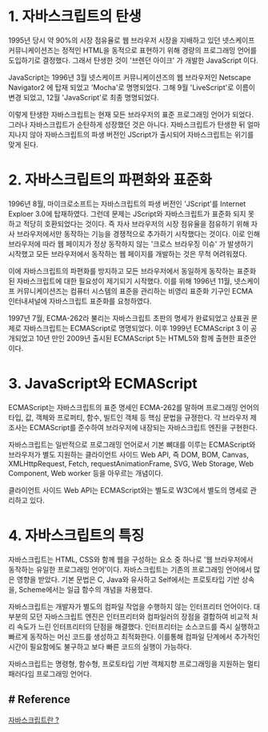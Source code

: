 # 1. 자바스크립트의 탄생

1995년 당시 약 90%의 시장 점유율로 웹 브라우저 시장을 지배하고 있던 넷스케이프 커뮤니케이션즈는  정적인 HTML을 동적으로 표현하기 위해 경량의 프로그래밍 언어를 도입하기로 결정했다. 그래서 탄생한 것이 '브렌던 아이크' 가 개발한 JavaScript 이다.

JavaScript는 1996년 3월 넷스케이프 커뮤니케이션즈의 웹 브라우저인 Netscape Navigator2 에 탑재 되었고 'Mocha'로 명명되었다. 그해 9월 'LiveScript'로 이름이 변경 되었고, 12월 'JavaScript'로 최종 명명되었다.

이렇게 탄생한 자바스크립트는 현재 모든 브라우저의 표준 프로그래밍 언어가 되었다. 그러나 자바스크립트가 순탄하게 성장했던 것은 아니다. 자바스크립트가 탄생한 뒤 얼마 지나지 않아 자바스크립트의 파생 버전인 JScript가 출시되어 자바스크립트는 위기를 맞게 된다.

# 2. 자바스크립트의 파편화와 표준화

1996년  8월, 마이크로소프트는 자바스크립트의 파생 버전인 'JScript'를 Internet Exploer 3.0에 탑재하였다. 그런데 문제는 JScript와 자바스크립트가 표준화 되지 못하고 적당히 호환되었다는 것이다. 즉 자사 브라우저의 시장 점유율을 점유하기 위해 자사 브라우저에서만 동작하는 기능을 경쟁적으로 추가하기 시작했다는 것이다. 이로 인해 브라우저에 따라 웹 페이지가 정상 동작하지 않는 '크로스 브라우징 이슈' 가 발생하기 시작했고 모든 브라우저에서 동작하는 웹 페이지를 개발하는 것은 무척 어려워졌다.

이에 자바스크립트의 파편화를 방지하고 모든 브라우저에서 동일하게 동작하는 표준화된 자바스크립트에 대한 필요성이 제기되기 시작했다. 이를 위해 1996년 11월, 넷스케이프 커뮤니케이션즈는 컴퓨터 시스템의 표준을 관리하는 비영리 표준화 기구인 ECMA 인터내셔널에 자바스크립트 표준화를 요청하였다. 

1997년 7월, ECMA-262라 불리는 자바스크립트 초판의 명세가 완료되었고 상표권 문제로 자바스크립트는 ECMAScript로 명명되었다. 이후 1999년 ECMAScript 3 이 공개되었고 10년 만인 2009년 출시된 ECMAScript 5는 HTML5와 함께 출현한 표준안이다.

# 3. JavaScript와 ECMAScript

ECMAScript는 자바스크립트의 표준 명세인 ECMA-262를 말하며 프로그래밍 언어의 타입, 값, 객체와 프로퍼티, 함수, 빌트인 객체 등 핵심 문법을 규졍한다. 각 브라우저 제조사는 ECMAScript를 준수하여 브라우저에 내장되는 자바스크립트 엔진을 구현한다.

자바스크립트는 일반적으로 프로그래밍 언어로서 기본 뼈대를 이루는 ECMAScript와 브라우저가 별도 지원하는 클라이언트 사이드 Web API, 즉 DOM, BOM, Canvas, XMLHttpRequest, Fetch, requestAnimationFrame, SVG, Web Storage, Web Component, Web worker 등을 아우르는 개념이다.

클라이언트 사이드 Web API는 ECMAScript와는 별도로 W3C에서 별도의 명세로 관리하고 있다. 

# 4. 자바스크립트의 특징

자바스크립트는 HTML, CSS와 함께 웹을 구성하는 요소 중 하나로 '웹 브라우저에서 동작하는 유일한 프로그래밍 언어'이다. 자바스크립트는 기존의 프로그래밍 언어에서 많은 영향을 받았다. 기본 문법은 C, Java와 유사하고 Self에서는 프로토타입 기반 상속을, Scheme에서는 일급 함수의 개념을 차용했다.

자바스크립트는 개발자가 별도의 컴파일 작업을 수행하지 않는 인터프리터 언어이다. 대부분의 모던 자바스크립트 엔진은 인터프리터와 컴파일러의 장점을 결합하여 비교적 처리 속도가 느린 인터프리터의 단점을 해결했다. 인터프리터는 소스코드를 즉시 실행하고 빠르게 동작하는 머신 코드를 생성하고 최적화한다. 이를통해 컴파일 단계에서 추가적인 시간이  필요함에도 불구하고 보다 빠른 코드의 실행이 가능하다.

자바스크립트는 명령형, 함수형, 프로토타입 기반 객체지향 프로그래밍을 지원하는 멀티 패러다임 프로그래밍 언어다.


## # Reference
[자바스크립트란 ? ](https://poiemaweb.com/js-introductionr)